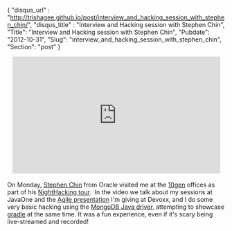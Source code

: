 {
 "disqus_url" : "http://trishagee.github.io/post/interview_and_hacking_session_with_stephen_chin/",
 "disqus_title" : "Interview and Hacking session with Stephen Chin",
 "Title": "Interview and Hacking session with Stephen Chin",
 "Pubdate": "2012-10-31",
 "Slug": "interview_and_hacking_session_with_stephen_chin",
 "Section": "post"
}
<div style="text-align: center;"><iframe allowfullscreen="" frameborder="0" height="270" src="http://www.youtube.com/embed/c5-jyvVnqT0?fs=1" width="480"></iframe><br /></div><br /> <div style="float:left; margin-right: 10px;"><script type="text/javascript">var dzone_url = 'http://architects.dzone.com/articles/interivew-and-hacking-session';</script><script type="text/javascript">var dzone_title = 'Interview and Hacking session with Stephen Chin';</script><script type="text/javascript">var dzone_blurb = '[description]';</script><script type="text/javascript">var dzone_style = '1';</script><script language="javascript" src="http://widgets.dzone.com/links/widgets/zoneit.js"></script></div> On Monday, <a href="http://steveonjava.com/">Stephen Chin</a> from Oracle visited me at the <a href="http://www.10gen.com/">10gen</a> offices as part of his <a href="http://steveonjava.com/nighthacking/">NightHacking tour</a>. &nbsp;In the video we talk about my sessions at JavaOne and the <a href="http://www.devoxx.com/pages/viewpage.action?pageId=6391499">Agile presentation</a> I'm giving at Devoxx, and I do some very basic hacking using the <a href="http://www.mongodb.org/display/DOCS/Java+Tutorial">MongoDB Java driver</a>, attempting to showcase <a href="http://www.gradle.org/">gradle</a> at the same time. It was a fun experience, even if it's scary being live-streamed and recorded!
